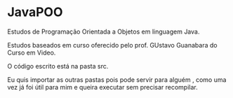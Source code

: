 # JavaPOO
 Estudos de Programação Orientada a Objetos em linguagem Java.

Estudos baseados em curso oferecido pelo prof. GUstavo Guanabara do Curso em Video.

O código escrito está na pasta src.

 Eu quis importar as outras pastas pois pode servir para alguém , como uma vez já foi útil para mim e queira executar sem precisar recompilar.